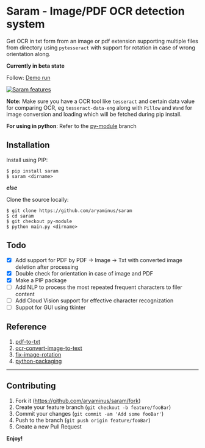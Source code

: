 # Saram - Image/PDF OCR detection system
Get OCR in txt form from an image or pdf extension supporting multiple files from directory using `pytesseract` with support for rotation in case of wrong orientation along.

**Currently in beta state**

Follow: <a href="https://youtu.be/YF6Tf7qOXU4" target="_blank">Demo run</a>

[![Saram features](https://i.imgur.com/M9dAwPq.gif)](https://youtu.be/YF6Tf7qOXU4)

**Note:**
Make sure you have a OCR tool like `tesseract` and certain data value for comparing OCR, eg `tesseract-data-eng` along with `Pillow` and `Wand` for image conversion and loading which will be fetched during pip install.

**For using in python**:
Refer to the <a href="https://github.com/aryaminus/saram/tree/py-module" target="_blank">py-module</a> branch

## Installation

Install using PIP:
```
$ pip install saram
$ saram <dirname>
```
***else***

Clone the source locally:
```
$ git clone https://github.com/aryaminus/saram
$ cd saram
$ git checkout py-module
$ python main.py <dirname>
```

## Todo
- [x] Add support for PDF by PDF -> Image -> Txt with converted image deletion after processing
- [x] Double check for orientation in case of image and PDF
- [x] Make a PIP package
- [ ] Add NLP to process the most repeated frequent characters to filer content
- [ ] Add Cloud Vision support for effective character recognization
- [ ] Suppot for GUI using tkinter

## Reference
1. <a href="https://github.com/lucab85/PDFtoTXT" target="_blank">pdf-to-txt</a>
2. <a href="https://github.com/prabhakar267/ocr-convert-image-to-text" target="_blank">ocr-convert-image-to-text</a>
3. <a href="https://pastebin.com/QFMpp28T" target="_blank">fix-image-rotation</a>
4. <a href="https://python-packaging.readthedocs.io/en/latest/minimal.html" target="_blank">python-packaging </a>


-----------------------------------------------------------------------------------------------------------

## Contributing

1. Fork it (<https://github.com/aryaminus/saram/fork>)
2. Create your feature branch (`git checkout -b feature/fooBar`)
3. Commit your changes (`git commit -am 'Add some fooBar'`)
4. Push to the branch (`git push origin feature/fooBar`)
5. Create a new Pull Request

**Enjoy!**
